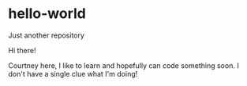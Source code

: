 # hello-world

Just another repository

Hi there!

Courtney here, I like to learn and hopefully can code something soon.
I don't have a single clue what I'm doing!
